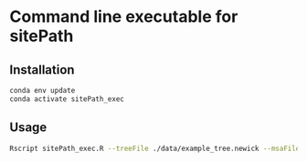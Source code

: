 # Command line executable for sitePath

## Installation

```bash
conda env update
conda activate sitePath_exec
```

## Usage
```bash
Rscript sitePath_exec.R --treeFile ./data/example_tree.newick --msaFile ./data/example_msa.fasta --minSNP 2
```
